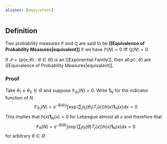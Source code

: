 ```yaml
---
aliases: [equivalent]
---
```

## Definition
Two probability measures $\mathbb{P}$ and $\mathbb{Q}$ are said to be **[[Equivalence of Probability Measures|equivalent]]** if we have $\mathbb{P}(N)=0$ iff $\mathbb{Q}(N)=0$. 

If $\mathcal{P}=\{p(x ; \theta): \theta \in \Theta\}$ is an [[Exponential Family]], then all $p(\cdot ; \theta)$ are [[Equivalence of Probability Measures|equivalent]].
### Proof
Take $\theta_1 \neq \theta_2 \in \Theta$ and suppose $\mathbb{P}_{\theta_1}(N)=0$. Write $\mathbf{1}_N$ for the indicator function of $N$.
$$
\mathbb{P}_{\theta_1}(N)=e^{-B\left(\theta_1\right)} \int \exp \left(\sum_j \eta_j\left(\theta_1\right) T_j(x)\right) h(x) \mathbf{1}_N(x) d x=0
$$
This implies that $h(x) \mathbf{1}_N(x)=0$ for Lebesgue almost all $x$ and therefore that
$$
\mathbb{P}_\theta(N)=e^{-B(\theta)} \int \exp \left(\sum_j \eta_j(\theta) T_j(x)\right) h(x) \mathbf{1}_N(x) d x=0
$$
for arbitrary $\theta \in \Theta$.